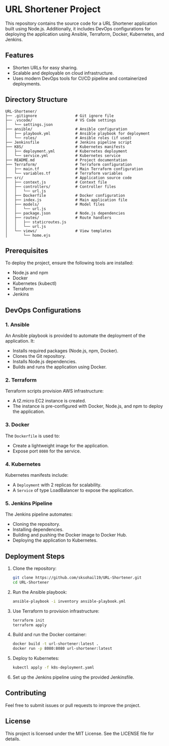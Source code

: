 # URL Shortener Project

This repository contains the source code for a URL Shortener application built using Node.js. Additionally, it includes DevOps configurations for deploying the application using Ansible, Terraform, Docker, Kubernetes, and Jenkins.

## Features
- Shorten URLs for easy sharing.
- Scalable and deployable on cloud infrastructure.
- Uses modern DevOps tools for CI/CD pipeline and containerized deployments.

## Directory Structure
```
URL-Shortener/
├── .gitignore                 # Git ignore file
├── .vscode/                   # VS Code settings
│   └── settings.json
├── ansible/                   # Ansible configuration
│   ├── playbook.yml           # Ansible playbook for deployment
│   └── roles/                 # Ansible roles (if used)
├── Jenkinsfile                # Jenkins pipeline script
├── K8S/                       # Kubernetes manifests
│   ├── deployment.yml         # Kubernetes deployment
│   └── service.yml            # Kubernetes service
├── README.md                  # Project documentation
├── Terraform/                 # Terraform configuration
│   ├── main.tf                # Main Terraform configuration
│   └── variables.tf           # Terraform variables
├── src/                       # Application source code
│   ├── context.js             # Context file
│   ├── controllers/           # Controller files
│   │   └── url.js
│   ├── Dockerfile             # Docker configuration
│   ├── index.js               # Main application file
│   ├── models/                # Model files
│   │   └── url.js
│   ├── package.json           # Node.js dependencies
│   ├── routes/                # Route handlers
│   │   ├── staticroutes.js
│   │   └── url.js
│   └── views/                 # View templates
│       └── home.ejs
```

## Prerequisites
To deploy the project, ensure the following tools are installed:

- Node.js and npm
- Docker
- Kubernetes (kubectl)
- Terraform
- Jenkins

## DevOps Configurations
### 1. Ansible
An Ansible playbook is provided to automate the deployment of the application. It:
- Installs required packages (Node.js, npm, Docker).
- Clones the Git repository.
- Installs Node.js dependencies.
- Builds and runs the application using Docker.

### 2. Terraform
Terraform scripts provision AWS infrastructure:
- A t2.micro EC2 instance is created.
- The instance is pre-configured with Docker, Node.js, and npm to deploy the application.

### 3. Docker
The `Dockerfile` is used to:
- Create a lightweight image for the application.
- Expose port `8080` for the service.

### 4. Kubernetes
Kubernetes manifests include:
- A `Deployment` with 2 replicas for scalability.
- A `Service` of type LoadBalancer to expose the application.

### 5. Jenkins Pipeline
The Jenkins pipeline automates:
- Cloning the repository.
- Installing dependencies.
- Building and pushing the Docker image to Docker Hub.
- Deploying the application to Kubernetes.

## Deployment Steps
1. Clone the repository:
   ```bash
   git clone https://github.com/sksohail19/URL-Shortener.git
   cd URL-Shortener
   ```

2. Run the Ansible playbook:
   ```bash
   ansible-playbook -i inventory ansible-playbook.yml
   ```

3. Use Terraform to provision infrastructure:
   ```bash
   terraform init
   terraform apply
   ```

4. Build and run the Docker container:
   ```bash
   docker build -t url-shortener:latest .
   docker run -p 8080:8080 url-shortener:latest
   ```

5. Deploy to Kubernetes:
   ```bash
   kubectl apply -f k8s-deployment.yaml
   ```

6. Set up the Jenkins pipeline using the provided Jenkinsfile.

## Contributing
Feel free to submit issues or pull requests to improve the project.

## License
This project is licensed under the MIT License. See the LICENSE file for details.
